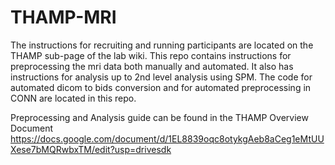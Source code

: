 # THAMP-MRI

The instructions for recruiting and running participants are located on the THAMP sub-page of the lab wiki. This repo contains instructions for preprocessing the mri data both manually and automated. It also has instructions for analysis up to 2nd level analysis using SPM. The code for automated dicom to bids conversion and for automated preprocessing in CONN are located in this repo.

Preprocessing and Analysis guide can be found in the THAMP Overview Document https://docs.google.com/document/d/1EL8839oqc8otykgAeb8aCeg1eMtUUXese7bMQRwbxTM/edit?usp=drivesdk

